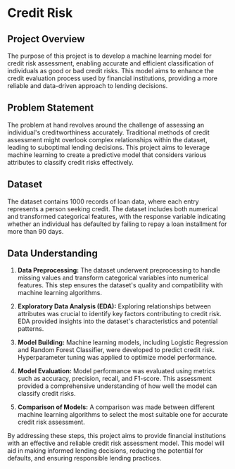 # Credit Risk
## Project Overview

The purpose of this project is to develop a machine learning model for credit risk assessment, enabling accurate and efficient classification of individuals as good or bad credit risks. This model aims to enhance the credit evaluation process used by financial institutions, providing a more reliable and data-driven approach to lending decisions.

## Problem Statement

The problem at hand revolves around the challenge of assessing an individual's creditworthiness accurately. Traditional methods of credit assessment might overlook complex relationships within the dataset, leading to suboptimal lending decisions. This project aims to leverage machine learning to create a predictive model that considers various attributes to classify credit risks effectively.

## Dataset

The dataset contains 1000 records of loan data, where each entry represents a person seeking credit. The dataset includes both numerical and transformed categorical features, with the response variable indicating whether an individual has defaulted by failing to repay a loan installment for more than 90 days.

## Data Understanding

1. **Data Preprocessing:** The dataset underwent preprocessing to handle missing values and transform categorical variables into numerical features. This step ensures the dataset's quality and compatibility with machine learning algorithms.

2. **Exploratory Data Analysis (EDA):** Exploring relationships between attributes was crucial to identify key factors contributing to credit risk. EDA provided insights into the dataset's characteristics and potential patterns.

3. **Model Building:** Machine learning models, including Logistic Regression and Random Forest Classifier, were developed to predict credit risk. Hyperparameter tuning was applied to optimize model performance.

4. **Model Evaluation:** Model performance was evaluated using metrics such as accuracy, precision, recall, and F1-score. This assessment provided a comprehensive understanding of how well the model can classify credit risks.

5. **Comparison of Models:** A comparison was made between different machine learning algorithms to select the most suitable one for accurate credit risk assessment.

By addressing these steps, this project aims to provide financial institutions with an effective and reliable credit risk assessment model. This model will aid in making informed lending decisions, reducing the potential for defaults, and ensuring responsible lending practices.
